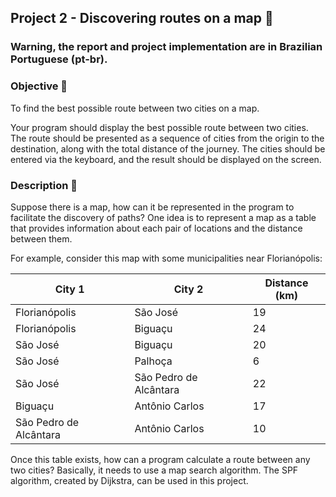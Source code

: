 ## Project 2 - Discovering routes on a map 🚗

### Warning, the report and project implementation are in Brazilian Portuguese (pt-br).

### Objective 📌
To find the best possible route between two cities on a map.

Your program should display the best possible route between two cities. The route should be presented as a sequence of cities from the origin to the destination, along with the total distance of the journey. The cities should be entered via the keyboard, and the result should be displayed on the screen.

### Description 📘
Suppose there is a map, how can it be represented in the program to facilitate the discovery of paths? One idea is to represent a map as a table that provides information about each pair of locations and the distance between them.

For example, consider this map with some municipalities near Florianópolis:

| City 1  | City 2	| Distance  (km) |
|------------------------| --- |----------------|
| Florianópolis          | São José	| 19             | 
| Florianópolis	         | Biguaçu	| 24             |
| São José	              | Biguaçu	| 20 |               
| São José	              | Palhoça	| 6 |                
| São José	              | São Pedro de Alcântara |	22 |
| Biguaçu                |	Antônio Carlos             |	17 |
| São Pedro de Alcântara	 | Antônio Carlos	| 10             |

Once this table exists, how can a program calculate a route between any two cities? Basically, it needs to use a map search algorithm. The SPF algorithm, created by Dijkstra, can be used in this project.
